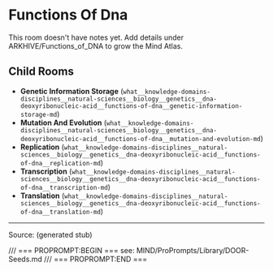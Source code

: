 # Functions Of Dna

This room doesn't have notes yet. Add details under ARKHIVE/Functions_of_DNA to grow the Mind Atlas.

## Child Rooms
- **Genetic Information Storage** (`what__knowledge-domains-disciplines__natural-sciences__biology__genetics__dna-deoxyribonucleic-acid__functions-of-dna__genetic-information-storage-md`)
- **Mutation And Evolution** (`what__knowledge-domains-disciplines__natural-sciences__biology__genetics__dna-deoxyribonucleic-acid__functions-of-dna__mutation-and-evolution-md`)
- **Replication** (`what__knowledge-domains-disciplines__natural-sciences__biology__genetics__dna-deoxyribonucleic-acid__functions-of-dna__replication-md`)
- **Transcription** (`what__knowledge-domains-disciplines__natural-sciences__biology__genetics__dna-deoxyribonucleic-acid__functions-of-dna__transcription-md`)
- **Translation** (`what__knowledge-domains-disciplines__natural-sciences__biology__genetics__dna-deoxyribonucleic-acid__functions-of-dna__translation-md`)

---
Source: (generated stub)

/// === PROPROMPT:BEGIN ===
see: MIND/ProPrompts/Library/DOOR-Seeds.md
/// === PROPROMPT:END ===
